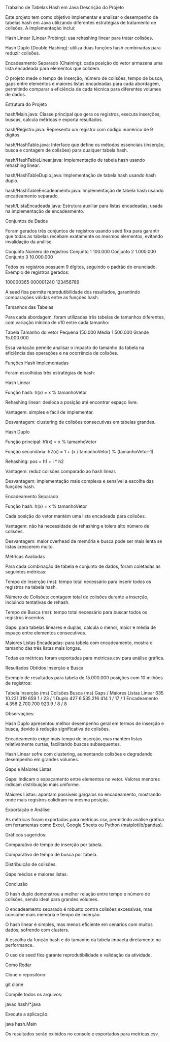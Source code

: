 Trabalho de Tabelas Hash em Java
Descrição do Projeto

Este projeto tem como objetivo implementar e analisar o desempenho de tabelas hash em Java utilizando diferentes estratégias de tratamento de colisões. A implementação inclui:

Hash Linear (Linear Probing): usa rehashing linear para tratar colisões.

Hash Duplo (Double Hashing): utiliza duas funções hash combinadas para reduzir colisões.

Encadeamento Separado (Chaining): cada posição do vetor armazena uma lista encadeada para elementos que colidem.

O projeto mede o tempo de inserção, número de colisões, tempo de busca, gaps entre elementos e maiores listas encadeadas para cada abordagem, permitindo comparar a eficiência de cada técnica para diferentes volumes de dados.

Estrutura do Projeto

hash/Main.java: Classe principal que gera os registros, executa inserções, buscas, calcula métricas e exporta resultados.

hash/Registro.java: Representa um registro com código numérico de 9 dígitos.

hash/HashTable.java: Interface que define os métodos essenciais (inserção, busca e contagem de colisões) para qualquer tabela hash.

hash/HashTableLinear.java: Implementação de tabela hash usando rehashing linear.

hash/HashTableDuplo.java: Implementação de tabela hash usando hash duplo.

hash/HashTableEncadeamento.java: Implementação de tabela hash usando encadeamento separado.

hash/ListaEncadeada.java: Estrutura auxiliar para listas encadeadas, usada na implementação de encadeamento.

Conjuntos de Dados

Foram gerados três conjuntos de registros usando seed fixa para garantir que todas as tabelas recebam exatamente os mesmos elementos, evitando invalidação da análise.

Conjunto	Número de registros
Conjunto 1	100.000
Conjunto 2	1.000.000
Conjunto 3	10.000.000

Todos os registros possuem 9 dígitos, seguindo o padrão do enunciado. Exemplo de registros gerados:

100000365
000001240
123456789


A seed fixa permite reprodutibilidade dos resultados, garantindo comparações válidas entre as funções hash.

Tamanhos das Tabelas

Para cada abordagem, foram utilizadas três tabelas de tamanhos diferentes, com variação mínima de x10 entre cada tamanho:

Tabela	Tamanho do vetor
Pequena	150.000
Média	1.500.000
Grande	15.000.000

Essa variação permite analisar o impacto do tamanho da tabela na eficiência das operações e na ocorrência de colisões.

Funções Hash Implementadas

Foram escolhidas três estratégias de hash:

Hash Linear

Função hash: h(x) = x % tamanhoVetor

Rehashing linear: desloca a posição até encontrar espaço livre.

Vantagem: simples e fácil de implementar.

Desvantagem: clustering de colisões consecutivas em tabelas grandes.

Hash Duplo

Função principal: h1(x) = x % tamanhoVetor

Função secundária: h2(x) = 1 + (x / tamanhoVetor) % (tamanhoVetor-1)

Rehashing: pos = h1 + i * h2

Vantagem: reduz colisões comparado ao hash linear.

Desvantagem: implementação mais complexa e sensível a escolha das funções hash.

Encadeamento Separado

Função hash: h(x) = x % tamanhoVetor

Cada posição do vetor mantém uma lista encadeada para colisões.

Vantagem: não há necessidade de rehashing e tolera alto número de colisões.

Desvantagem: maior overhead de memória e busca pode ser mais lenta se listas crescerem muito.

Métricas Avaliadas

Para cada combinação de tabela e conjunto de dados, foram coletadas as seguintes métricas:

Tempo de Inserção (ms): tempo total necessário para inserir todos os registros na tabela hash.

Número de Colisões: contagem total de colisões durante a inserção, incluindo tentativas de rehash.

Tempo de Busca (ms): tempo total necessário para buscar todos os registros inseridos.

Gaps: para tabelas lineares e duplas, calcula o menor, maior e média de espaço entre elementos consecutivos.

Maiores Listas Encadeadas: para tabela com encadeamento, mostra o tamanho das três listas mais longas.

Todas as métricas foram exportadas para metricas.csv para análise gráfica.

Resultados Obtidos
Inserção e Busca

Exemplo de resultados para tabela de 15.000.000 posições com 10 milhões de registros:

Tabela	Inserção (ms)	Colisões	Busca (ms)	Gaps / Maiores Listas
Linear	635	10.231.319	659	1 / 23 / 1
Duplo	427	6.535.216	414	1 / 17 / 1
Encadeamento	4.358	2.700.700	923	9 / 8 / 8

Observações:

Hash Duplo apresentou melhor desempenho geral em termos de inserção e busca, devido à redução significativa de colisões.

Encadeamento exige mais tempo de inserção, mas mantém listas relativamente curtas, facilitando buscas subsequentes.

Hash Linear sofre com clustering, aumentando colisões e degradando desempenho em grandes volumes.

Gaps e Maiores Listas

Gaps: indicam o espaçamento entre elementos no vetor. Valores menores indicam distribuição mais uniforme.

Maiores Listas: apontam possíveis gargalos no encadeamento, mostrando onde mais registros colidiram na mesma posição.

Exportação e Análise

As métricas foram exportadas para metricas.csv, permitindo análise gráfica em ferramentas como Excel, Google Sheets ou Python (matplotlib/pandas).

Gráficos sugeridos:

Comparativo de tempo de inserção por tabela.

Comparativo de tempo de busca por tabela.

Distribuição de colisões.

Gaps médios e maiores listas.

Conclusão

O hash duplo demonstrou a melhor relação entre tempo e número de colisões, sendo ideal para grandes volumes.

O encadeamento separado é robusto contra colisões excessivas, mas consome mais memória e tempo de inserção.

O hash linear é simples, mas menos eficiente em cenários com muitos dados, sofrendo com clusters.

A escolha da função hash e do tamanho da tabela impacta diretamente na performance.

O uso de seed fixa garante reprodutibilidade e validação da atividade.

Como Rodar

Clone o repositório:

git clone <link-do-repo>


Compile todos os arquivos:

javac hash/*.java


Execute a aplicação:

java hash.Main


Os resultados serão exibidos no console e exportados para metricas.csv.
